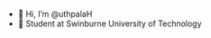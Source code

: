 - 👋 Hi, I’m @uthpalaH
- 👀 Student at Swinburne University of Technology

<!---
uthpalaH/uthpalaH is a ✨ special ✨ repository because its `README.md` (this file) appears on your GitHub profile.
You can click the Preview link to take a look at your changes.
--->
